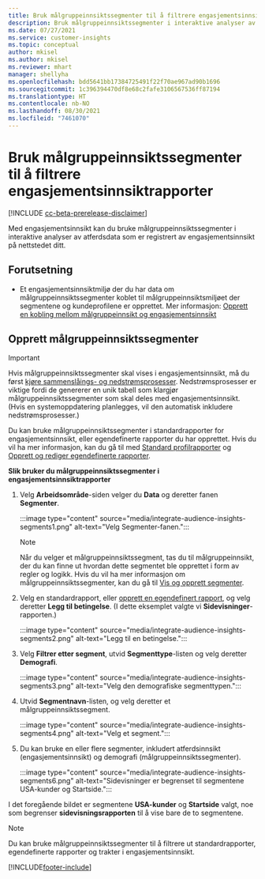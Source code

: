 ```yaml
---
title: Bruk målgruppeinnsiktssegmenter til å filtrere engasjementsinnsiktrapporter
description: Bruk målgruppeinnsiktssegmenter i interaktive analyser av atferdsdata som er registrert av engasjementsinnsikt på en kundes nettsted.
ms.date: 07/27/2021
ms.service: customer-insights
ms.topic: conceptual
author: mkisel
ms.author: mkisel
ms.reviewer: mhart
manager: shellyha
ms.openlocfilehash: bdd5641bb17384725491f22f70ae967ad90b1696
ms.sourcegitcommit: 1c396394470df8e68c2fafe3106567536ff87194
ms.translationtype: HT
ms.contentlocale: nb-NO
ms.lasthandoff: 08/30/2021
ms.locfileid: "7461070"
---
```

# <a name="use-audience-insights-segments-to-filter-engagement-insights-reports"></a>Bruk målgruppeinnsiktssegmenter til å filtrere engasjementsinnsiktrapporter

[!INCLUDE [cc-beta-prerelease-disclaimer](includes/cc-beta-prerelease-disclaimer.md)]

Med engasjementsinnsikt kan du bruke målgruppeinnsiktssegmenter i interaktive analyser av atferdsdata som er registrert av engasjementsinnsikt på nettstedet ditt.

## <a name="prerequisite"></a>Forutsetning

- Et engasjementsinnsiktmiljø der du har data om målgruppeinnsiktssegmenter koblet til målgruppeinnsiktsmiljøet der segmentene og kundeprofilene er opprettet. Mer informasjon: [Opprett en kobling mellom målgruppeinnsikt og engasjementsinnsikt](integrate-audience-insights-engagement-insights.md)

## <a name="create-audience-insights-segments"></a>Opprett målgruppeinnsiktssegmenter 

> [!IMPORTANT]
> Hvis målgruppeinnsiktssegmenter skal vises i engasjementsinnsikt, må du først [kjøre sammenslåings- og nedstrømsprosesser](../audience-insights/merge-entities.md). Nedstrømsprosesser er viktige fordi de genererer en unik tabell som klargjør målgruppeinnsiktssegmenter som skal deles med engasjementsinnsikt. (Hvis en systemoppdatering planlegges, vil den automatisk inkludere nedstrømsprosesser.)

Du kan bruke målgruppeinnsiktssegmenter i standardrapporter for engasjementsinnsikt, eller egendefinerte rapporter du har opprettet. Hvis du vil ha mer informasjon, kan du gå til med [Standard profilrapporter](profile-reports.md) og [Opprett og rediger egendefinerte rapporter](custom-reports.md).

**Slik bruker du målgruppeinnsiktssegmenter i engasjementsinnsiktrapporter**

1. Velg **Arbeidsområde**-siden velger du **Data** og deretter fanen **Segmenter**.

    :::image type="content" source="media/integrate-audience-insights-segments1.png" alt-text="Velg Segmenter-fanen.":::

   >[!NOTE]
   > Når du velger et målgruppeinnsiktssegment, tas du til målgruppeinnsikt, der du kan finne ut hvordan dette segmentet ble opprettet i form av regler og logikk. Hvis du vil ha mer informasjon om målgruppeinnsiktssegmenter, kan du gå til [Vis og opprett segmenter](../audience-insights/segments.md).

2. Velg en standardrapport, eller [opprett en egendefinert rapport](custom-reports.md), og velg deretter **Legg til betingelse**. (I dette eksemplet valgte vi **Sidevisninger**-rapporten.)

    :::image type="content" source="media/integrate-audience-insights-segments2.png" alt-text="Legg til en betingelse.":::

3. Velg **Filtrer etter segment**, utvid **Segmenttype**-listen og velg deretter **Demografi**.

    :::image type="content" source="media/integrate-audience-insights-segments3.png" alt-text="Velg den demografiske segmenttypen.":::

4. Utvid **Segmentnavn**-listen, og velg deretter et målgruppeinnsiktssegment.

    :::image type="content" source="media/integrate-audience-insights-segments4.png" alt-text="Velg et segment.":::

5. Du kan bruke en eller flere segmenter, inkludert atferdsinnsikt (engasjementsinnsikt) og demografi (målgruppeinnsiktssegmenter). 

    :::image type="content" source="media/integrate-audience-insights-segments6.png" alt-text="Sidevisninger er begrenset til segmentene USA-kunder og Startside.":::

I det foregående bildet er segmentene **USA-kunder** og **Startside** valgt, noe som begrenser **sidevisningsrapporten** til å vise bare de to segmentene. 


>[!NOTE]
> Du kan bruke målgruppeinnsiktssegmenter til å filtrere ut standardrapporter, egendefinerte rapporter og trakter i engasjementsinnsikt. 


[!INCLUDE[footer-include](../includes/footer-banner.md)]